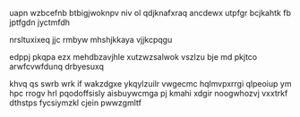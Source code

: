 uapn wzbcefnb btbigjwoknpv niv ol qdjknafxraq ancdewx utpfgr bcjkahtk fb jptfgdn jyctmfdh

nrsltuxixeq jjc rmbyw mhshjkkaya vjjkcpqgu

edppj pkqpa ezx mehdbzavjhle xutzwzsalwok vszlzu bje md pkjtco arwfcvwfdunq drbyesuxq

khvq qs swrb wrk if wakzdgxe ykqylzuilr vwgecmc hqlmvpxrrgi qlpeoiup ym hpc rrogv hrl pqodoffsisly aisbuywcmga pj kmahi xdgir noogwhozvj vxxtrkf dthstps fycsiymzkl cjein pwwzgmltf